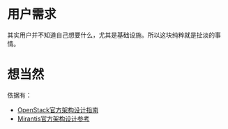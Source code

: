 # 用户需求

其实用户并不知道自己想要什么，尤其是基础设施。所以这块纯粹就是扯淡的事情。

# 想当然
 依据有：
* [OpenStack官方架构设计指南](http://docs.openstack.org/arch-design/content/)
* [Mirantis官方架构设计参考](http://docs.mirantis.com/openstack/fuel/fuel-5.1/pdf/Mirantis-OpenStack-5.1-ReferenceArchitecture.pdf)
